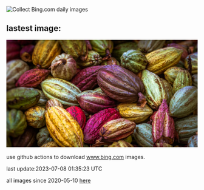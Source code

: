 ![Collect Bing.com daily images](https://github.com/counter2015/bing-daily-images/workflows/Collect%20Bing.com%20daily%20images/badge.svg)
## lastest image:
![](images/CocoaPods.jpg)

use github actions to download www.bing.com images.

last update:2023-07-08 01:35:23 UTC

all images since 2020-05-10 [here](https://github.com/counter2015/bing-daily-images/tree/master/images) 
